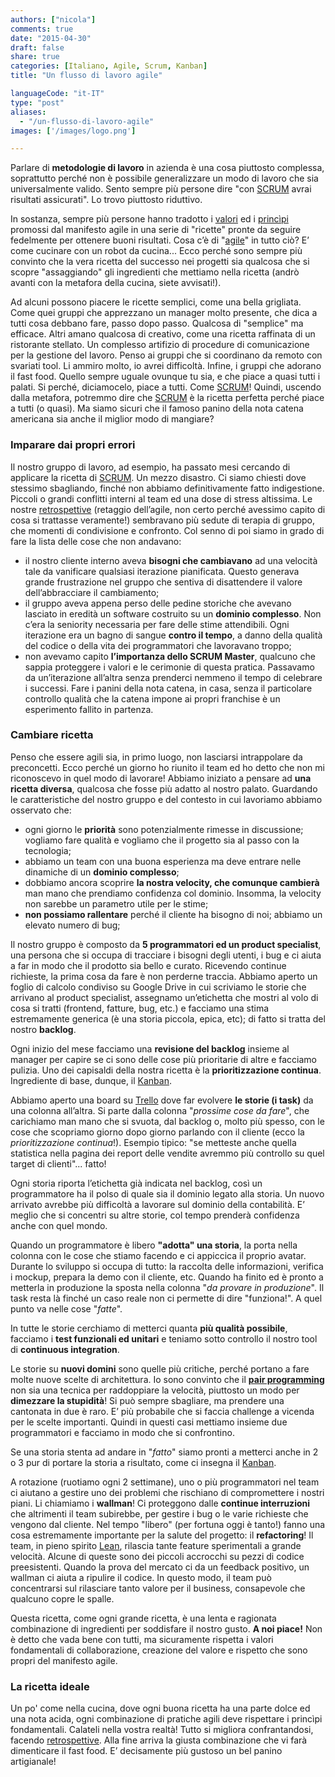 ```yaml
---
authors: ["nicola"]
comments: true
date: "2015-04-30"
draft: false
share: true
categories: [Italiano, Agile, Scrum, Kanban]
title: "Un flusso di lavoro agile"

languageCode: "it-IT"
type: "post"
aliases: 
  - "/un-flusso-di-lavoro-agile"
images: ['/images/logo.png']

---
```

Parlare di **metodologie di lavoro** in azienda è una cosa piuttosto complessa, soprattutto perché non è possibile generalizzare un modo di lavoro che sia universalmente valido. Sento sempre più persone dire "con [SCRUM](http://it.wikipedia.org/wiki/Scrum_%28informatica%29) avrai risultati assicurati". Lo trovo piuttosto riduttivo.

In sostanza, sempre più persone hanno tradotto i [valori](http://agilemanifesto.org/iso/it/) ed i [princìpi](http://agilemanifesto.org/iso/it/principles.html) promossi dal manifesto agile in una serie di "ricette" pronte da seguire fedelmente per ottenere buoni risultati. Cosa c’è di "[agile](http://it.wikipedia.org/wiki/Metodologia_agile)" in tutto ciò? E’ come cucinare con un robot da cucina...
Ecco perché sono sempre più convinto che la vera ricetta del successo nei progetti sia qualcosa che si scopre "assaggiando" gli ingredienti che mettiamo nella ricetta (andrò avanti con la metafora della cucina, siete avvisati!).

Ad alcuni possono piacere le ricette semplici, come una bella grigliata. Come quei gruppi che apprezzano un manager molto presente, che dica a tutti cosa debbano fare, passo dopo passo. Qualcosa di "semplice" ma efficace.
Altri amano qualcosa di creativo, come una ricetta raffinata di un ristorante stellato. Un complesso artifizio di procedure di comunicazione per la gestione del lavoro. Penso ai gruppi che si coordinano da remoto con svariati tool. Li ammiro molto, io avrei difficoltà.
Infine, i gruppi che adorano il fast food. Quello sempre uguale ovunque tu sia, e che piace a quasi tutti i palati. Si perché, diciamocelo, piace a tutti. Come [SCRUM](http://it.wikipedia.org/wiki/Scrum_%28informatica%29)!
Quindi, uscendo dalla metafora, potremmo dire che [SCRUM](http://it.wikipedia.org/wiki/Scrum_%28informatica%29) è la ricetta perfetta perché piace a tutti (o quasi). Ma siamo sicuri che il famoso panino della nota catena americana sia anche il miglior modo di mangiare?

### Imparare dai propri errori
Il nostro gruppo di lavoro, ad esempio, ha passato mesi cercando di applicare la ricetta di [SCRUM](http://it.wikipedia.org/wiki/Scrum_%28informatica%29). Un mezzo disastro. Ci siamo chiesti dove stessimo sbagliando, finché non abbiamo definitivamente fatto indigestione. Piccoli o grandi conflitti interni al team ed una dose di stress altissima. Le nostre [retrospettive](http://en.wikipedia.org/wiki/Retrospective#Software_development) (retaggio dell’agile, non certo perché avessimo capito di cosa si trattasse veramente!) sembravano più sedute di terapia di gruppo, che momenti di condivisione e confronto. Col senno di poi siamo in grado di fare la lista delle cose che non andavano:

* il nostro cliente interno aveva **bisogni che cambiavano** ad una velocità tale da vanificare qualsiasi iterazione pianificata. Questo generava grande frustrazione nel gruppo che sentiva di disattendere il valore dell’abbracciare il cambiamento;
* il gruppo aveva appena perso delle pedine storiche che avevano lasciato in eredità un software costruito su un **dominio complesso**. Non c’era la seniority necessaria per fare delle stime attendibili. Ogni iterazione era un bagno di sangue **contro il tempo**, a danno della qualità del codice o della vita dei programmatori che lavoravano troppo;
* non avevamo capito **l’importanza dello SCRUM Master**, qualcuno che sappia proteggere i valori e le cerimonie di questa pratica. Passavamo da un’iterazione all’altra senza prenderci nemmeno il tempo di celebrare i successi. Fare i panini della nota catena, in casa, senza il particolare controllo qualità che la catena impone ai propri franchise è un esperimento fallito in partenza.

### Cambiare ricetta
Penso che essere agili sia, in primo luogo, non lasciarsi intrappolare da preconcetti. Ecco perché un giorno ho riunito il team ed ho detto che non mi riconoscevo in quel modo di lavorare!
Abbiamo iniziato a pensare ad **una ricetta diversa**, qualcosa che fosse più adatto al nostro palato. Guardando le caratteristiche del nostro gruppo e del contesto in cui lavoriamo abbiamo osservato che:

* ogni giorno le **priorità** sono potenzialmente rimesse in discussione;
vogliamo fare qualità e vogliamo che il progetto sia al passo con la tecnologia;
* abbiamo un team con una buona esperienza ma deve entrare nelle dinamiche di un **dominio complesso**;
* dobbiamo ancora scoprire **la nostra velocity, che comunque cambierà** man mano che prendiamo confidenza col dominio. Insomma, la velocity non sarebbe un parametro utile per le stime;
* **non possiamo rallentare** perché il cliente ha bisogno di noi;
abbiamo un elevato numero di bug;

Il nostro gruppo è composto da **5 programmatori ed un product specialist**, una persona che si occupa di tracciare i bisogni degli utenti, i bug e ci aiuta a far in modo che il prodotto sia bello e curato.
Ricevendo continue richieste, la prima cosa da fare è non perderne traccia. Abbiamo aperto un foglio di calcolo condiviso su Google Drive in cui scriviamo le storie che arrivano al product specialist, assegnamo un’etichetta che mostri al volo di cosa si tratti (frontend, fatture, bug, etc.) e facciamo una stima estremamente generica (è una storia piccola, epica, etc); di fatto si tratta del nostro **backlog**.

Ogni inizio del mese facciamo una **revisione del backlog** insieme al manager per capire se ci sono delle cose più prioritarie di altre e facciamo pulizia.
Uno dei capisaldi della nostra ricetta è la **prioritizzazione continua**. Ingrediente di base, dunque, il [Kanban](http://it.wikipedia.org/wiki/Kanban). 

Abbiamo aperto una board su [Trello](http://www.trello.com) dove far evolvere **le storie (i task)** da una colonna all’altra. Si parte dalla colonna "*prossime cose da fare*", che carichiamo man mano che si svuota, dal backlog o, molto più spesso, con le cose che scopriamo giorno dopo giorno parlando con il cliente (ecco la *prioritizzazione continua*!). Esempio tipico: "se metteste anche quella statistica nella pagina dei report delle vendite avremmo più controllo su quel target di clienti"... fatto!

Ogni storia riporta l’etichetta già indicata nel backlog, così un programmatore ha il polso di quale sia il dominio legato alla storia. Un nuovo arrivato avrebbe più difficoltà a lavorare sul dominio della contabilità. E’ meglio che si concentri su altre storie, col tempo prenderà confidenza anche con quel mondo.

Quando un programmatore è libero **"adotta" una storia**, la porta nella colonna con le cose che stiamo facendo e ci appiccica il proprio avatar. Durante lo sviluppo si occupa di tutto: la raccolta delle informazioni, verifica i mockup, prepara la demo con il cliente, etc. 
Quando ha finito ed è pronto a metterla in produzione la sposta nella colonna "*da provare in produzione*". Il task resta là finché un caso reale non ci permette di dire "funziona!". A quel punto va nelle cose "*fatte*".

In tutte le storie cerchiamo di metterci quanta **più qualità possibile**, facciamo i **test funzionali ed unitari** e teniamo sotto controllo il nostro tool di **continuous integration**.

Le storie su **nuovi domini** sono quelle più critiche, perché portano a fare molte nuove scelte di architettura. Io sono convinto che il **[pair programming](http://it.wikipedia.org/wiki/Pair_programming)** non sia una tecnica per raddoppiare la velocità, piuttosto un modo per **dimezzare la stupidità**! Si può sempre sbagliare, ma prendere una cantonata in due è raro. E’ più probabile che si faccia challenge a vicenda per le scelte importanti. Quindi in questi casi mettiamo insieme due programmatori e facciamo in modo che si confrontino.

Se una storia stenta ad andare in "*fatto*" siamo pronti a metterci anche in 2 o 3 pur di portare la storia a risultato, come ci insegna il [Kanban](http://it.wikipedia.org/wiki/Kanban).

A rotazione (ruotiamo ogni 2 settimane), uno o più programmatori nel team ci aiutano a gestire uno dei problemi che rischiano di compromettere i nostri piani. Li chiamiamo i **wallman**! Ci proteggono dalle **continue interruzioni** che altrimenti il team subirebbe, per gestire i bug o le varie richieste che vengono dal cliente.
Nel tempo "libero" (per fortuna oggi è tanto!) fanno una cosa estremamente importante per la salute del progetto: il **refactoring**! Il team, in pieno spirito [Lean](http://en.wikipedia.org/wiki/Lean_software_development), rilascia tante feature sperimentali a grande velocità. Alcune di queste sono dei piccoli accrocchi su pezzi di codice preesistenti. Quando la prova del mercato ci da un feedback positivo, un wallman ci aiuta a ripulire il codice. In questo modo, il team può concentrarsi sul rilasciare tanto valore per il business, consapevole che qualcuno copre le spalle.

Questa ricetta, come ogni grande ricetta, è una lenta e ragionata combinazione di ingredienti per soddisfare il nostro gusto. **A noi piace!** Non è detto che vada bene con tutti, ma sicuramente rispetta i valori fondamentali di collaborazione, creazione del valore e rispetto che sono propri del manifesto agile.

### La ricetta ideale
Un po' come nella cucina, dove ogni buona ricetta ha una parte dolce ed una nota acida, ogni combinazione di pratiche agili deve rispettare i princìpi fondamentali. Calateli nella vostra realtà! Tutto si migliora confrantandosi, facendo [retrospettive](http://en.wikipedia.org/wiki/Retrospective#Software_development). Alla fine arriva la giusta combinazione che vi farà dimenticare il fast food. E’ decisamente più gustoso un bel panino artigianale!

